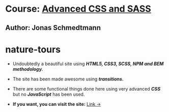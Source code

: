 # Course: [Advanced CSS and SASS ](https://www.udemy.com/advanced-css-and-sass/)
## Author: Jonas Schmedtmann

# nature-tours #

* Undoubtedly a beautiful site using ___HTML5, CSS3, SCSS, NPM and BEM methodology.___

* The site has been made awesome using ___transitions.___

* There are some functional things done here using very advanced ___CSS___ but no ___JavaScript___ has been used.

* __If you want, you can visit the site:__  [Link &rarr;](https://asif-newaz.github.io/nature-tours/)
